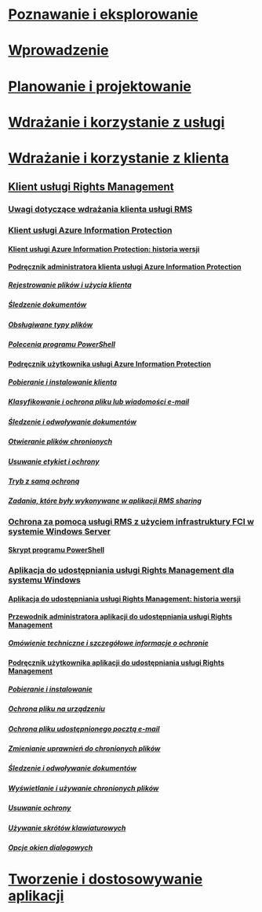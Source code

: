 # [Poznawanie i eksplorowanie](/information-protection/understand-explore/what-is-information-protection)
# [Wprowadzenie](/information-protection/get-started/requirements-azure-rms)
# [Planowanie i projektowanie](/information-protection/plan-design/deployment-roadmap)
# [Wdrażanie i korzystanie z usługi](/information-protection/deploy-use/activate-service)
# [Wdrażanie i korzystanie z klienta](use-client.md)
## [Klient usługi Rights Management](use-client.md)
### [Uwagi dotyczące wdrażania klienta usługi RMS](client-deployment-notes.md)
### [Klient usługi Azure Information Protection](aip-client.md)
#### [Klient usługi Azure Information Protection: historia wersji](client-version-release-history.md)
#### [Podręcznik administratora klienta usługi Azure Information Protection](client-admin-guide.md)
##### [Rejestrowanie plików i użycia klienta](client-admin-guide-files-and-logging.md)
##### [Śledzenie dokumentów](client-admin-guide-document-tracking.md)
##### [Obsługiwane typy plików](client-admin-guide-file-types.md)
##### [Polecenia programu PowerShell](client-admin-guide-powershell.md)
#### [Podręcznik użytkownika usługi Azure Information Protection](client-user-guide.md)
##### [Pobieranie i instalowanie klienta](install-client-app.md)
##### [Klasyfikowanie i ochrona pliku lub wiadomości e-mail](client-classify-protect.md)
##### [Śledzenie i odwoływanie dokumentów](client-track-revoke.md)
##### [Otwieranie plików chronionych](client-view-use-files.md)
##### [Usuwanie etykiet i ochrony](client-remove-label-protection.md)
##### [Tryb z samą ochroną](client-protection-only-mode.md)
##### [Zadania, które były wykonywane w aplikacji RMS sharing](upgrade-client-app.md)
### [Ochrona za pomocą usługi RMS z użyciem infrastruktury FCI w systemie Windows Server](configure-fci.md)
#### [Skrypt programu PowerShell](fci-script.md)
### [Aplikacja do udostępniania usługi Rights Management dla systemu Windows](sharing-app-windows.md)
#### [Aplikacja do udostępniania usługi Rights Management: historia wersji](sharing-app-version-release-history.md)
#### [Przewodnik administratora aplikacji do udostępniania usługi Rights Management](sharing-app-admin-guide.md)
##### [Omówienie techniczne i szczegółowe informacje o ochronie](sharing-app-admin-guide-technical.md)
#### [Podręcznik użytkownika aplikacji do udostępniania usługi Rights Management](sharing-app-user-guide.md)
##### [Pobieranie i instalowanie](install-sharing-app.md)
##### [Ochrona pliku na urządzeniu](sharing-app-protect-in-place.md)
##### [Ochrona pliku udostępnionego pocztą e-mail](sharing-app-protect-by-email.md)
##### [Zmienianie uprawnień do chronionych plików](sharing-app-reprotect-files.md)
##### [Śledzenie i odwoływanie dokumentów](sharing-app-track-revoke.md)
##### [Wyświetlanie i używanie chronionych plików](sharing-app-view-use-files.md)
##### [Usuwanie ochrony](sharing-app-remove-protection.md)
##### [Używanie skrótów klawiaturowych](sharing-app-keyboard-shortcuts.md)
##### [Opcje okien dialogowych](sharing-app-dialog-box.md)
# [Tworzenie i dostosowywanie aplikacji](/information-protection/develop/developers-guide)


<!--HONumber=Feb17_HO2-->


